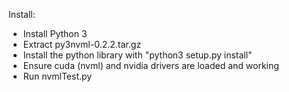 Install:
   * Install Python 3
   * Extract py3nvml-0.2.2.tar.gz
   * Install the python library with "python3 setup.py install"
   * Ensure cuda (nvml) and nvidia drivers are loaded and working
   * Run nvmlTest.py
